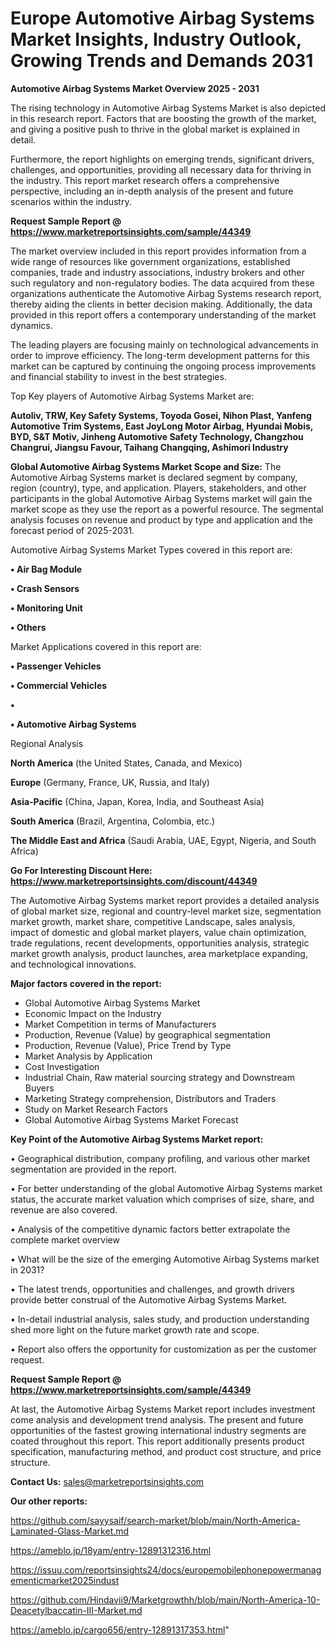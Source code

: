 # Europe Automotive Airbag Systems Market Insights, Industry Outlook, Growing Trends and Demands 2031

<Strong> Automotive Airbag Systems Market Overview 2025 - 2031</strong>

The rising technology in Automotive Airbag Systems Market is also depicted in this research report. Factors that are boosting the growth of the market, and giving a positive push to thrive in the global market is explained in detail.

Furthermore, the report highlights on emerging trends, significant drivers, challenges, and opportunities, providing all necessary data for thriving in the industry. This report market research offers a comprehensive perspective, including an in-depth analysis of the present and future scenarios within the industry.

<strong>Request Sample Report @ <a href=https://www.marketreportsinsights.com/sample/44349>https://www.marketreportsinsights.com/sample/44349</a></strong>

The market overview included in this report provides information from a wide range of resources like government organizations, established companies, trade and industry associations, industry brokers and other such regulatory and non-regulatory bodies. The data acquired from these organizations authenticate the Automotive Airbag Systems research report, thereby aiding the clients in better decision making. Additionally, the data provided in this report offers a contemporary understanding of the market dynamics.

The leading players are focusing mainly on technological advancements in order to improve efficiency. The long-term development patterns for this market can be captured by continuing the ongoing process improvements and financial stability to invest in the best strategies.

Top Key players of Automotive Airbag Systems Market are:

<strong>Autoliv, TRW, Key Safety Systems, Toyoda Gosei, Nihon Plast, Yanfeng Automotive Trim Systems, East JoyLong Motor Airbag, Hyundai Mobis, BYD, S&T Motiv, Jinheng Automotive Safety Technology, Changzhou Changrui, Jiangsu Favour, Taihang Changqing, Ashimori Industry</strong>

<strong><b>Global Automotive Airbag Systems Market Scope and Size:</b></strong>
The Automotive Airbag Systems market is declared segment by company, region (country), type, and application. Players, stakeholders, and other participants in the global Automotive Airbag Systems market will gain the market scope as they use the report as a powerful resource. The segmental analysis focuses on revenue and product by type and application and the forecast period of 2025-2031.

Automotive Airbag Systems Market Types covered in this report are:

<strong>•  Air Bag Module

•  Crash Sensors

•  Monitoring Unit

•  Others</strong>

Market Applications covered in this report are:

<strong>•  Passenger Vehicles

•  Commercial Vehicles

•  

•  Automotive Airbag Systems</strong> 

Regional Analysis

<strong>North America</strong> (the United States, Canada, and Mexico)

<strong>Europe</strong> (Germany, France, UK, Russia, and Italy)

<strong>Asia-Pacific</strong> (China, Japan, Korea, India, and Southeast Asia)

<strong>South America</strong> (Brazil, Argentina, Colombia, etc.)

<strong>The Middle East and Africa</strong> (Saudi Arabia, UAE, Egypt, Nigeria, and South Africa)

<strong>Go For Interesting Discount Here: <a href=https://www.marketreportsinsights.com/discount/44349>https://www.marketreportsinsights.com/discount/44349</a></strong>

The Automotive Airbag Systems market report provides a detailed analysis of global market size, regional and country-level market size, segmentation market growth, market share, competitive Landscape, sales analysis, impact of domestic and global market players, value chain optimization, trade regulations, recent developments, opportunities analysis, strategic market growth analysis, product launches, area marketplace expanding, and technological innovations.

<strong><b>Major factors covered in the report:</b></strong>
<ul>
  <li>Global Automotive Airbag Systems Market </li>
  <li>Economic Impact on the Industry</li>
  <li>Market Competition in terms of Manufacturers</li>
  <li>Production, Revenue (Value) by geographical segmentation</li>
  <li>Production, Revenue (Value), Price Trend by Type</li>
  <li>Market Analysis by Application</li>
  <li>Cost Investigation</li>
  <li>Industrial Chain, Raw material sourcing strategy and Downstream Buyers</li>
  <li>Marketing Strategy comprehension, Distributors and Traders</li>
  <li>Study on Market Research Factors</li>
  <li>Global Automotive Airbag Systems Market Forecast</li>
</ul>

<strong><b>Key Point of the Automotive Airbag Systems Market report:</b></strong>

• Geographical distribution, company profiling, and various other market segmentation are provided in the report.

• For better understanding of the global Automotive Airbag Systems market status, the accurate market valuation which comprises of size, share, and revenue are also covered.

• Analysis of the competitive dynamic factors better extrapolate the complete market overview

• What will be the size of the emerging Automotive Airbag Systems market in 2031?

• The latest trends, opportunities and challenges, and growth drivers provide better construal of the Automotive Airbag Systems Market.

• In-detail industrial analysis, sales study, and production understanding shed more light on the future market growth rate and scope.

• Report also offers the opportunity for customization as per the customer request.

<strong>Request Sample Report @ <a href=https://www.marketreportsinsights.com/sample/44349>https://www.marketreportsinsights.com/sample/44349</a></strong>

At last, the Automotive Airbag Systems Market report includes investment come analysis and development trend analysis. The present and future opportunities of the fastest growing international industry segments are coated throughout this report. This report additionally presents product specification, manufacturing method, and product cost structure, and price structure.

<strong>Contact Us:</strong>
sales@marketreportsinsights.com

<strong>Our other reports:</strong>

<a href=https://github.com/sayysaif/search-market/blob/main/North-America-Laminated-Glass-Market.md>https://github.com/sayysaif/search-market/blob/main/North-America-Laminated-Glass-Market.md</a>

<a href=https://ameblo.jp/18yam/entry-12891312316.html>https://ameblo.jp/18yam/entry-12891312316.html</a>

<a href=https://issuu.com/reportsinsights24/docs/europemobilephonepowermanagementicmarket2025indust>https://issuu.com/reportsinsights24/docs/europemobilephonepowermanagementicmarket2025indust</a>

<a href=https://github.com/Hindavii9/Marketgrowthh/blob/main/North-America-10-Deacetylbaccatin-III-Market.md>https://github.com/Hindavii9/Marketgrowthh/blob/main/North-America-10-Deacetylbaccatin-III-Market.md</a>

<a href=https://ameblo.jp/cargo656/entry-12891317353.html>https://ameblo.jp/cargo656/entry-12891317353.html</a>"
